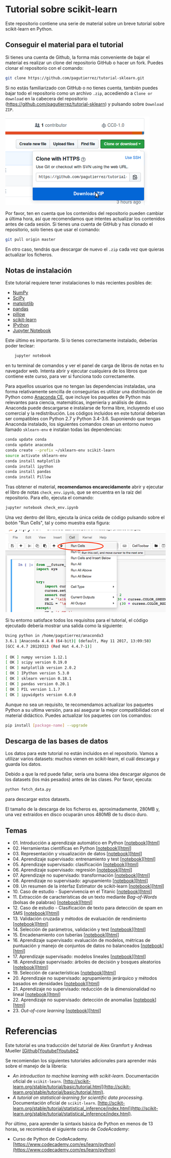 # Tutorial sobre scikit-learn


Este repositorio contiene una serie de material sobre un breve tutorial sobre scikit-learn en Python.


## Conseguir el material para el tutorial

Si tienes una cuenta de Github, la forma más conveniente de bajar el material es realizar un clone del repositorio GitHub o hacer un fork. Puedes clonar el repositorio con el comando:
```bash
git clone https://github.com/pagutierrez/tutorial-sklearn.git

```

Si no estás familiarizado con GitHub o no tienes cuenta, también puedes bajar todo el repositorio como un archivo `.zip`, accediendo a ``Clone or download`` en la cabecera del repositorio (https://github.com/pagutierrez/tutorial-sklearn) y pulsando sobre ``Download ZIP``.

![](images/download-repo.png)

Por favor, ten en cuenta que los contenidos del repositorio pueden cambiar a última hora, así que recomendamos que intentes actualizar los contenidos antes de cada sesión. Si tienes una cuenta de GitHub y has clonado el repositorio, solo tienes que usar el comando:
```bash
git pull origin master
```
En otro caso, tendrás que descargar de nuevo el `.zip` cada vez que quieras actualizar los ficheros.


## Notas de instalación

Este tutorial requiere tener instalaciones lo más recientes posibles de:

- [NumPy](http://www.numpy.org)
- [SciPy](http://www.scipy.org)
- [matplotlib](http://matplotlib.org)
- [pandas](http://pandas.pydata.org)
- [pillow](https://python-pillow.org)
- [scikit-learn](http://scikit-learn.org/stable/)
- [IPython](http://ipython.readthedocs.org/en/stable/)
- [Jupyter Notebook](http://jupyter.org)


Este último es importante. Si lo tienes correctamente instalado, deberías poder teclear:
```bash
    jupyter notebook
```
en tu terminal de comandos y ver el panel de carga de libros de notas en tu navegador web. Intenta abrir y ejecutar cualquiera de los libros que contiene este curso, para ver si funciona todo correctamente.

Para aquellos usuarios que no tengan las dependencias instaladas, una forma relativamente sencilla de conseguirlas es utilizar una distribución de Python como [Anaconda CE](http://store.continuum.io/ "Anaconda CE"), que incluye los paquetes de Python más relevantes para ciencia, matemáticas, ingeniería y análisis de datos. Anaconda puede descargarse e instalarse de forma libre, incluyendo el uso comercial y la redistribución. Los códigos incluidos en este tutorial deberían ser compatibles con Python 2.7 y Python 3.4-3.6. Suponiendo que tengas Anaconda instalado, los siguientes comandos crean un entorno nuevo llamado `sklearn-env` e instalan todas las dependencias:
```bash
conda update conda
conda update anaconda
conda create --prefix ~/sklearn-env scikit-learn
source activate sklearn-env
conda install matplotlib
conda install ipython
conda install pandas
conda install Pillow
```

Tras obtener el material, **recomendamos encarecidamente** abrir y ejecutar el libro de notas ``check_env.ipynb``, que se encuentra en la raíz del repositorio. Para ello, ejecuta el comando:
```bash
jupyter notebook check_env.ipynb
```
Una vez dentro del libro, ejecuta la única celda de código pulsando sobre el botón "Run Cells", tal y como muestra esta figura:

![](images/check_env-1.png)

Si tu entorno satisface todos los requisitos para el tutorial, el código ejecutado debería mostrar una salida como la siguiente:
```bash
Using python in /home/pagutierrez/anaconda3
3.6.1 |Anaconda 4.4.0 (64-bit)| (default, May 11 2017, 13:09:58) 
[GCC 4.4.7 20120313 (Red Hat 4.4.7-1)]

[ OK ] numpy version 1.12.1
[ OK ] scipy version 0.19.0
[ OK ] matplotlib version 2.0.2
[ OK ] IPython version 5.3.0
[ OK ] sklearn version 0.18.1
[ OK ] pandas version 0.20.1
[ OK ] PIL version 1.1.7
[ OK ] ipywidgets version 6.0.0
```
Aunque no sea un requisito, te recomendamos actualizar los paquetes Python a su ultima versión, para así asegurar la mejor compatibilidad con el material didáctico. Puedes actualizar los paquetes con los comandos:
```bash
pip install [package-name] --upgrade
```


## Descarga de las bases de datos

Los datos para este tutorial no están incluidos en el repositorio. Vamos a utilizar varios datasets: muchos vienen en scikit-learn, el cuál descarga y guarda los datos.

Debido a que la red puede fallar, sería una buena idea descargar algunos de los datasets (los más pesados) antes de las clases. Por favor, ejecuta:
```bash
python fetch_data.py
```
para descargar estos datasets.

El tamaño de la descarga de los ficheros es, aproximadamente, 280MB y, una vez extraídos en disco ocuparán unos 480MB de tu disco duro.


## Temas


- 01\. Introducción a aprendizaje automático en Python [[notebook](notebooks-spanish/01-introduccion_aprendizaje_automatico.ipynb)][[html](https://rawgit.com/pagutierrez/tutorial-sklearn/master/notebooks-spanish/01-introduccion_aprendizaje_automatico.html)]
- 02\. Herramientas científicas en Python [[notebook](notebooks-spanish/02-herramientas_cientificas_python.ipynb)][[html](https://rawgit.com/pagutierrez/tutorial-sklearn/master/notebooks-spanish/02-herramientas_cientificas_python.html)]
- 03\. Representación y visualización de datos [[notebook](notebooks-spanish/03-representacion_datos_aa.ipynb)][[html](https://rawgit.com/pagutierrez/tutorial-sklearn/master/notebooks-spanish/03-representacion_datos_aa.html)]
- 04\. Aprendizaje supervisado: entrenamiento y test [[notebook](notebooks-spanish/04-entrenando_y_generalizando.ipynb)][[html](https://rawgit.com/pagutierrez/tutorial-sklearn/master/notebooks-spanish/04-entrenando_y_generalizando.html)]
- 05\. Aprendizaje supervisado: clasificación [[notebook](notebooks-spanish/05-aprendizaje_supervisado_clasificacion.ipynb)][[html](https://rawgit.com/pagutierrez/tutorial-sklearn/master/notebooks-spanish/05-aprendizaje_supervisado_clasificacion.html)]
- 06\. Aprendizaje supervisado: regresión [[notebook](notebooks-spanish/06-aprendizaje_supervisado_regresion.ipynb)][[html](https://rawgit.com/pagutierrez/tutorial-sklearn/master/notebooks-spanish/06-aprendizaje_supervisado_regresion.html)]
- 07\. Aprendizaje no supervisado: transformación [[notebook](notebooks-spanish/07-aprendizaje_no_supervisado_transformaciones.ipynb)][[html](https://rawgit.com/pagutierrez/tutorial-sklearn/master/notebooks-spanish/07-aprendizaje_no_supervisado_transformaciones.html)]
- 08\. Aprendizaje no supervisado: agrupamiento [[notebook](notebooks-spanish/08-aprendizaje_no_supervisado_agrupamiento.ipynb)][[html](https://rawgit.com/pagutierrez/tutorial-sklearn/master/notebooks-spanish/08-aprendizaje_no_supervisado_agrupamiento.html)]
- 09\. Un resumen de la interfaz Estimator de scikit-learn [[notebook](notebooks-spanish/09-revision_API_scikitlearn.ipynb)][[html](https://rawgit.com/pagutierrez/tutorial-sklearn/master/notebooks-spanish/09-revision_API_scikitlearn.html)]
- 10\. Caso de estudio - Supervivencia en el Titanic [[notebook](notebooks-spanish/10-caso_estudio_titanic.ipynb)][[html](https://rawgit.com/pagutierrez/tutorial-sklearn/master/notebooks-spanish/10-caso_estudio_titanic.html)]
- 11\. Extracción de características de un texto mediante *Bag-of-Words* (bolsas de palabras) [[notebook](notebooks-spanish/11-extraccion_caracteristicas_texto.ipynb)][[html](https://rawgit.com/pagutierrez/tutorial-sklearn/master/notebooks-spanish/11-extraccion_caracteristicas_texto.html)]
- 12\. Caso de estudio - Clasificación de texto para detección de spam en SMS [[notebook](notebooks-spanish/12-caso_estudio_deteccion_spam_SMS.ipynb)][[html](https://rawgit.com/pagutierrez/tutorial-sklearn/master/notebooks-spanish/12-caso_estudio_deteccion_spam_SMS.html)]
- 13\. Validación cruzada y métodos de evaluación de rendimiento [[notebook](notebooks-spanish/13-validacion_cruzada.ipynb)][[html](https://rawgit.com/pagutierrez/tutorial-sklearn/master/notebooks-spanish/13-validacion_cruzada.html)]
- 14\. Selección de parámetros, validación y test [[notebook](notebooks-spanish/14-complejidad_modelos_busqueda_grid.ipynb)][[html](https://rawgit.com/pagutierrez/tutorial-sklearn/master/notebooks-spanish/14-complejidad_modelos_busqueda_grid.html)]
- 15\. Encadenamiento con tuberías [[notebook](notebooks-spanish/15-encadenando_con_tuberias.ipynb)][[html](https://rawgit.com/pagutierrez/tutorial-sklearn/master/notebooks-spanish/15-encadenando_con_tuberias.html)]
- 16\. Aprendizaje supervisado: evaluación de modelos, métricas de puntuación y manejo de conjuntos de datos no balanceados [[notebook](notebooks-spanish/16-metricas_rendimiento_evaluacion_modelos.ipynb)][[html](https://rawgit.com/pagutierrez/tutorial-sklearn/master/notebooks-spanish/16-metricas_rendimiento_evaluacion_modelos.html)]
- 17\. Aprendizaje supervisado: modelos lineales [[notebook](notebooks-spanish/17-modelos_lineales.ipynb)][[html](https://rawgit.com/pagutierrez/tutorial-sklearn/master/notebooks-spanish/17-modelos_lineales.html)]
- 18\. Aprendizaje supervisado: árboles de decisión y bosques aleatorios [[notebook](notebooks-spanish/18-arboles_y_bosques.ipynb)][[html](https://rawgit.com/pagutierrez/tutorial-sklearn/master/notebooks-spanish/18-arboles_y_bosques.html)]
- 19\. Selección de características [[notebook](notebooks-spanish/19-seleccion_caracteristicas.ipynb)][[html](https://rawgit.com/pagutierrez/tutorial-sklearn/master/notebooks-spanish/19-seleccion_caracteristicas.html)]
- 20\. Aprendizaje no supervisado: agrupamiento jerárquico y métodos basados en densidades [[notebook](notebooks-spanish/20-clustering_jerarquico_y_basado_densidades.ipynb)][[html](notebooks-spanish/20-clustering_jerarquico_y_basado_densidades.html)]
- 21\. Aprendizaje no supervisado: reducción de la dimensionalidad no lineal [[notebook](notebooks-spanish/21-reduccion_dimensionalidad_no_lineal.ipynb)][[html](https://rawgit.com/pagutierrez/tutorial-sklearn/master/notebooks-spanish/21-reduccion_dimensionalidad_no_lineal.html)]
- 22\. Aprendizaje no supervisado: detección de anomalías [[notebook](notebooks-spanish/22-deteccion_anomalias.ipynb)][[html](https://rawgit.com/pagutierrez/tutorial-sklearn/master/notebooks-spanish/22-deteccion_anomalias.html)]
- 23\. *Out-of-core learning* [[notebook](notebooks-spanish/23-aprendizaje_out_of_core.ipynb)][[html](https://rawgit.com/pagutierrez/tutorial-sklearn/master/notebooks-spanish/23-aprendizaje_out_of_core.html)]

# Referencias
Este tutorial es una traducción del tutorial de Alex Gramfort y Andreas Mueller [[Github]](https://github.com/amueller/scipy-2017-sklearn)[Youtube1](https://www.youtube.com/watch?v=2kT6QOVSgSg)[Youtube2](https://www.youtube.com/watch?v=WLYzSas511I)

Se recomiendan los siguientes tutoriales adicionales para aprender más sobre el manejo de la librería:
- *An introduction to machine learning with scikit-learn*. Documentación oficial de `scikit-learn`. [http://scikit-learn.org/stable/tutorial/basic/tutorial.html](http://scikit-learn.org/stable/tutorial/basic/tutorial.html).
- *A tutorial on statistical-learning for scientific data processing*. Documentación oficial de `scikit-learn`. [http://scikit-learn.org/stable/tutorial/statistical_inference/index.html](http://scikit-learn.org/stable/tutorial/statistical_inference/index.html).

Por último, para aprender la sintaxis básica de Python en menos de 13 horas, se recomienda el siguiente curso de *CodeAcademy*:
- Curso de Python de CodeAcademy. [https://www.codecademy.com/es/learn/python](https://www.codecademy.com/es/learn/python)
